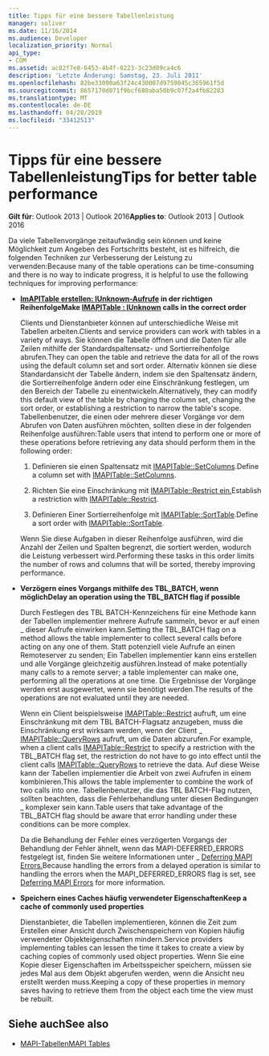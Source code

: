 ```yaml
---
title: Tipps für eine bessere Tabellenleistung
manager: soliver
ms.date: 11/16/2014
ms.audience: Developer
localization_priority: Normal
api_type:
- COM
ms.assetid: ac82f7e8-6453-4b4f-8223-3c23d09ca4c6
description: 'Letzte Änderung: Samstag, 23. Juli 2011'
ms.openlocfilehash: 82be33090a63f24c430007d9759045c365961f5d
ms.sourcegitcommit: 8657170d071f9bcf680aba50b9c07f2a4fb82283
ms.translationtype: MT
ms.contentlocale: de-DE
ms.lasthandoff: 04/28/2019
ms.locfileid: "33412513"
---
```

# <a name="tips-for-better-table-performance"></a><span data-ttu-id="58272-103">Tipps für eine bessere Tabellenleistung</span><span class="sxs-lookup"><span data-stu-id="58272-103">Tips for better table performance</span></span>
  
<span data-ttu-id="58272-104">**Gilt für**: Outlook 2013 | Outlook 2016</span><span class="sxs-lookup"><span data-stu-id="58272-104">**Applies to**: Outlook 2013 | Outlook 2016</span></span> 
  
<span data-ttu-id="58272-105">Da viele Tabellenvorgänge zeitaufwändig sein können und keine Möglichkeit zum Angeben des Fortschritts besteht, ist es hilfreich, die folgenden Techniken zur Verbesserung der Leistung zu verwenden:</span><span class="sxs-lookup"><span data-stu-id="58272-105">Because many of the table operations can be time-consuming and there is no way to indicate progress, it is helpful to use the following techniques for improving performance:</span></span>
  
- <span data-ttu-id="58272-106">**[ImAPITable erstellen: IUnknown-Aufrufe](imapitableiunknown.md) in der richtigen Reihenfolge**</span><span class="sxs-lookup"><span data-stu-id="58272-106">**Make [IMAPITable : IUnknown](imapitableiunknown.md) calls in the correct order**</span></span>
    
   <span data-ttu-id="58272-107">Clients und Dienstanbieter können auf unterschiedliche Weise mit Tabellen arbeiten.</span><span class="sxs-lookup"><span data-stu-id="58272-107">Clients and service providers can work with tables in a variety of ways.</span></span> <span data-ttu-id="58272-108">Sie können die Tabelle öffnen und die Daten für alle Zeilen mithilfe der Standardspaltensatz- und Sortierreihenfolge abrufen.</span><span class="sxs-lookup"><span data-stu-id="58272-108">They can open the table and retrieve the data for all of the rows using the default column set and sort order.</span></span> <span data-ttu-id="58272-109">Alternativ können sie diese Standardansicht der Tabelle ändern, indem sie den Spaltensatz ändern, die Sortierreihenfolge ändern oder eine Einschränkung festlegen, um den Bereich der Tabelle zu einentwickeln.</span><span class="sxs-lookup"><span data-stu-id="58272-109">Alternatively, they can modify this default view of the table by changing the column set, changing the sort order, or establishing a restriction to narrow the table's scope.</span></span> <span data-ttu-id="58272-110">Tabellenbenutzer, die einen oder mehrere dieser Vorgänge vor dem Abrufen von Daten ausführen möchten, sollten diese in der folgenden Reihenfolge ausführen:</span><span class="sxs-lookup"><span data-stu-id="58272-110">Table users that intend to perform one or more of these operations before retrieving any data should perform them in the following order:</span></span>
    
    1. <span data-ttu-id="58272-111">Definieren sie einen Spaltensatz mit [IMAPITable::SetColumns](imapitable-setcolumns.md).</span><span class="sxs-lookup"><span data-stu-id="58272-111">Define a column set with [IMAPITable::SetColumns](imapitable-setcolumns.md).</span></span>
        
    2. <span data-ttu-id="58272-112">Richten Sie eine Einschränkung mit [IMAPITable::Restrict ein.](imapitable-restrict.md)</span><span class="sxs-lookup"><span data-stu-id="58272-112">Establish a restriction with [IMAPITable::Restrict](imapitable-restrict.md).</span></span>
        
    3. <span data-ttu-id="58272-113">Definieren Einer Sortierreihenfolge mit [IMAPITable::SortTable](imapitable-sorttable.md).</span><span class="sxs-lookup"><span data-stu-id="58272-113">Define a sort order with [IMAPITable::SortTable](imapitable-sorttable.md).</span></span>
    
    <span data-ttu-id="58272-114">Wenn Sie diese Aufgaben in dieser Reihenfolge ausführen, wird die Anzahl der Zeilen und Spalten begrenzt, die sortiert werden, wodurch die Leistung verbessert wird.</span><span class="sxs-lookup"><span data-stu-id="58272-114">Performing these tasks in this order limits the number of rows and columns that will be sorted, thereby improving performance.</span></span>
    
- <span data-ttu-id="58272-115">**Verzögern eines Vorgangs mithilfe des TBL_BATCH, wenn möglich**</span><span class="sxs-lookup"><span data-stu-id="58272-115">**Delay an operation using the TBL_BATCH flag if possible**</span></span>
    
    <span data-ttu-id="58272-116">Durch Festlegen des TBL BATCH-Kennzeichens für eine Methode kann der Tabellen implementier mehrere Aufrufe sammeln, bevor er auf einen \_ dieser Aufrufe einwirken kann.</span><span class="sxs-lookup"><span data-stu-id="58272-116">Setting the TBL\_BATCH flag on a method allows the table implementer to collect several calls before acting on any one of them.</span></span> <span data-ttu-id="58272-117">Statt potenziell viele Aufrufe an einen Remoteserver zu senden; Ein Tabellen implementier kann eins erstellen und alle Vorgänge gleichzeitig ausführen.</span><span class="sxs-lookup"><span data-stu-id="58272-117">Instead of make potentially many calls to a remote server; a table implementer can make one, performing all the operations at one time.</span></span> <span data-ttu-id="58272-118">Die Ergebnisse der Vorgänge werden erst ausgewertet, wenn sie benötigt werden.</span><span class="sxs-lookup"><span data-stu-id="58272-118">The results of the operations are not evaluated until they are needed.</span></span> 
    
    <span data-ttu-id="58272-119">Wenn ein Client beispielsweise [IMAPITable::Restrict](imapitable-restrict.md) aufruft, um eine Einschränkung mit dem TBL BATCH-Flagsatz anzugeben, muss die Einschränkung erst wirksam werden, wenn der Client \_ [IMAPITable::QueryRows](imapitable-queryrows.md) aufruft, um die Daten abzurufen.</span><span class="sxs-lookup"><span data-stu-id="58272-119">For example, when a client calls [IMAPITable::Restrict](imapitable-restrict.md) to specify a restriction with the TBL\_BATCH flag set, the restriction do not have to go into effect until the client calls [IMAPITable::QueryRows](imapitable-queryrows.md) to retrieve the data.</span></span> <span data-ttu-id="58272-120">Auf diese Weise kann der Tabellen implementier die Arbeit von zwei Aufrufen in einem kombinieren.</span><span class="sxs-lookup"><span data-stu-id="58272-120">This allows the table implementer to combine the work of two calls into one.</span></span> <span data-ttu-id="58272-121">Tabellenbenutzer, die das TBL BATCH-Flag nutzen, sollten beachten, dass die Fehlerbehandlung unter diesen Bedingungen \_ komplexer sein kann.</span><span class="sxs-lookup"><span data-stu-id="58272-121">Table users that take advantage of the TBL\_BATCH flag should be aware that error handling under these conditions can be more complex.</span></span> 
    
    <span data-ttu-id="58272-122">Da die Behandlung der Fehler eines verzögerten Vorgangs der Behandlung der Fehler ähnelt, wenn das MAPI-DEFERRED_ERRORS festgelegt ist, finden Sie weitere Informationen unter \_ [Deferring MAPI Errors.](deferring-mapi-errors.md)</span><span class="sxs-lookup"><span data-stu-id="58272-122">Because handling the errors from a delayed operation is similar to handling the errors when the MAPI\_DEFERRED_ERRORS flag is set, see [Deferring MAPI Errors](deferring-mapi-errors.md) for more information.</span></span> 
    
- <span data-ttu-id="58272-123">**Speichern eines Caches häufig verwendeter Eigenschaften**</span><span class="sxs-lookup"><span data-stu-id="58272-123">**Keep a cache of commonly used properties**</span></span>
    
    <span data-ttu-id="58272-124">Dienstanbieter, die Tabellen implementieren, können die Zeit zum Erstellen einer Ansicht durch Zwischenspeichern von Kopien häufig verwendeter Objekteigenschaften mindern.</span><span class="sxs-lookup"><span data-stu-id="58272-124">Service providers implementing tables can lessen the time it takes to create a view by caching copies of commonly used object properties.</span></span> <span data-ttu-id="58272-125">Wenn Sie eine Kopie dieser Eigenschaften im Arbeitsspeicher speichern, müssen sie jedes Mal aus dem Objekt abgerufen werden, wenn die Ansicht neu erstellt werden muss.</span><span class="sxs-lookup"><span data-stu-id="58272-125">Keeping a copy of these properties in memory saves having to retrieve them from the object each time the view must be rebuilt.</span></span>
    
## <a name="see-also"></a><span data-ttu-id="58272-126">Siehe auch</span><span class="sxs-lookup"><span data-stu-id="58272-126">See also</span></span>

- [<span data-ttu-id="58272-127">MAPI-Tabellen</span><span class="sxs-lookup"><span data-stu-id="58272-127">MAPI Tables</span></span>](mapi-tables.md)

